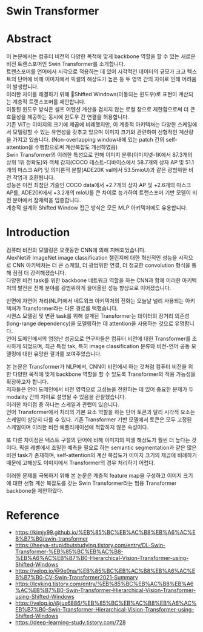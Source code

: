 # Swin Transformer

# Abstract
이 논문에서는 컴퓨터 비전의 다양한 목적에 맞게 backbone 역할을 할 수 있는 새로운 비전 트랜스포머인 Swin Transformer를 소개합니다.  
트랜스포머를 언어에서 시각으로 적용하는 데 있어 시각적인 데이터의 규모가 크고 텍스트의 단어에 비해 이미지에서 픽셀의 해상도가 높은 등 두 영역 간의 차이로 인해 어려움이 발생합니다.  
이러한 차이를 해결하기 위해 Shifted Windows(이동되는 윈도우)로 표현이 계산되는 계층적 트랜스포머를 제안합니다.  
이동된 윈도우 방식은 셀프 어텐션 계산을 겹치지 않는 로컬 창으로 제한함으로써 더 큰 효율성을 제공하는 동시에 윈도우 간 연결을 허용합니다.  
기존 ViT는 이미지의 크기에 제곱에 비례했지만, 이 계층적 아키텍처는 다양한 스케일에서 모델링할 수 있는 유연성을 갖추고 있으며 이미지 크기와 관련하여 선형적인 계산량을 가지고 있습니다. (Non-overlapping window내에 있는 patch 간의 self-attention을 수행함으로써 계산복잡도 개선하였음)  
Swin Transformer의 이러한 특성으로 인해 이미지 분류(이미지넷-1K에서 87.3개의 상위 1위 정확도)와 객체 감지(COCO 테스트-디바이스에서 58.7개의 상자 AP 및 51.1개의 마스크 AP) 및 의미론적 분할(ADE20K val에서 53.5mioU)과 같은 광범위한 비전 작업과 호환됩니다.  
성능은 이전 최첨단 기술인 COCO data에서 +2.7개의 상자 AP 및 +2.6개의 마스크 AP를, ADE20K에서 +3.2개의 mIoU를 큰 차이로 능가하여 트랜스포머 기반 모델이 비전 분야에서 잠재력을 입증합니다.  
계층적 설계와 Shifted Window 접근 방식은 모든 MLP 아키텍처에도 유용합니다.  

# Introduction
컴퓨터 비전의 모델링은 오랫동안 CNN에 의해 지배되었습니다.  
AlexNet과 ImageNet image classification 챌린지에 대한 혁신적인 성능을 시작으로 CNN 아키텍처는 더 큰 스케일, 더 광범위한 연결, 더 정교한 convolution 형식을 통해 점점 더 강력해졌습니다.  
다양한 비전 task를 위한 backbone 네트워크 역할을 하는 CNN과 함께 이러한 아키텍처의 발전은 전체 분야를 광범위하게 끌어올린 성능 향상으로 이어졌습니다.

반면에 자연어 처리(NLP)에서 네트워크 아키텍처의 진화는 오늘날 널리 사용되는 아키텍처가 Transformer라는 다른 경로를 택했습니다.  
시퀀스 모델링 및 변환 task를 위해 설계된 Transformer는 데이터의 장거리 의존성 (long-range dependency)을 모델링하는 데 attention을 사용하는 것으로 유명합니다.  
언어 도메인에서의 엄청난 성공으로 연구자들은 컴퓨터 비전에 대한 Transformer를 조사하게 되었으며, 최근 특정 tak, 특히 image classification 분류와 비전-언어 공동 모델링에 대한 유망한 결과를 보여주었습니다.

본 논문은 Transformer가 NLP에서, CNN이 비전에서 하는 것처럼 컴퓨터 비전을 위한 다양한 목적에 맞게 backbone 역할을 할 수 있도록 Transformer의 적용 가능성을 확장하고자 합니다.  
저자들은 언어 도메인에서 비전 영역으로 고성능을 전환하는 데 있어 중요한 문제가 두 modality 간의 차이로 설명될 수 있음을 관찰했습니다.  
이러한 차이점 중 하나는 스케일과 관련이 있습니다.  
언어 Transformer에서 처리의 기본 요소 역할을 하는 단어 토큰과 달리 시각적 요소는 스케일이 상당히 다를 수 있다. 기존 Transformer 기반 모델에서 토큰은 모두 고정된 스케일이며 이러한 비전 애플리케이션에 적합하지 않은 속성이다.

또 다른 차이점은 텍스트 구절의 단어에 비해 이미지의 픽셀 해상도가 훨씬 더 높다는 것이다. 픽셀 레벨에서 조밀한 예측을 필요로 하는 semantic segmentation과 같은 많은 비전 task가 존재하며, self-attention의 계산 복잡도가 이미지 크기의 제곱에 비례하기 때문에 고해상도 이미지에서 Transformer의 경우 처리하기 어렵다.

이러한 문제를 극복하기 위해 본 논문은 계층적 feature map을 구성하고 이미지 크기에 대한 선형 계산 복잡도를 갖는 Swin Transformer라는 범용 Transformer backbone을 제안하였다.



# Reference
- https://kimjy99.github.io/%EB%85%BC%EB%AC%B8%EB%A6%AC%EB%B7%B0/swin-transformer
- https://heeya-stupidbutstudying.tistory.com/entry/DL-Swin-Transformer-%EB%85%BC%EB%AC%B8-%EB%A6%AC%EB%B7%B0-Hierarchical-Vision-Transformer-using-Shifted-Windows
- https://velog.io/@9e0na/%EB%85%BC%EB%AC%B8%EB%A6%AC%EB%B7%B0-CV-Swin-Transformer2021-Summary
- https://lcyking.tistory.com/entry/%EB%85%BC%EB%AC%B8%EB%A6%AC%EB%B7%B0-Swin-Transformer-Hierarchical-Vision-Transformer-using-Shifted-Windows
- https://velog.io/@jus6886/%EB%85%BC%EB%AC%B8%EB%A6%AC%EB%B7%B0-Swin-Transformer-Hierarchical-Vision-Transformer-using-Shifted-Windows
- https://deep-learning-study.tistory.com/728
